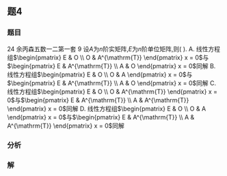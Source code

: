 ## 题4
### 题目
24 余丙森五数一二第一套 9
设$A$为$n$阶实矩阵,$E$为$n$阶单位矩阵,则( ).
A. 线性方程组$\begin{pmatrix} E & O \\ O & A^{\mathrm{T}} \end{pmatrix} x = 0$与$\begin{pmatrix} E & A^{\mathrm{T}} \\ A & O \end{pmatrix} x = 0$同解
B. 线性方程组$\begin{pmatrix} E & O \\ O & A \end{pmatrix} x = 0$与$\begin{pmatrix} E & A^{\mathrm{T}} \\ A & O \end{pmatrix} x = 0$同解
C. 线性方程组$\begin{pmatrix} E & O \\ O & A^{\mathrm{T}} \end{pmatrix} x = 0$与$\begin{pmatrix} E & A^{\mathrm{T}} \\ A & A^{\mathrm{T}} \end{pmatrix} x = 0$同解
D. 线性方程组$\begin{pmatrix} E & O \\ O & A \end{pmatrix} x = 0$与$\begin{pmatrix} E & A^{\mathrm{T}} \\ A & A^{\mathrm{T}} \end{pmatrix} x = 0$同解
### 分析

### 解